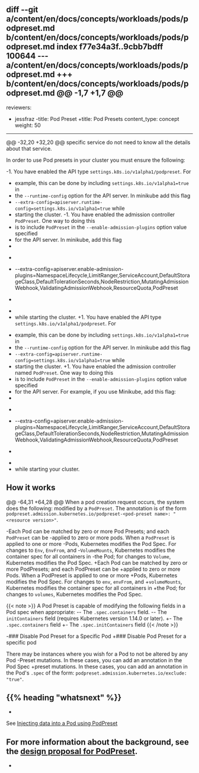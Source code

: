 diff --git a/content/en/docs/concepts/workloads/pods/podpreset.md b/content/en/docs/concepts/workloads/pods/podpreset.md
index f77e34a3f..9cbb7bdff 100644
--- a/content/en/docs/concepts/workloads/pods/podpreset.md
+++ b/content/en/docs/concepts/workloads/pods/podpreset.md
@@ -1,7 +1,7 @@
 ---
 reviewers:
 - jessfraz
-title: Pod Preset
+title: Pod Presets
 content_type: concept
 weight: 50
 ---
@@ -32,20 +32,20 @@ specific service do not need to know all the details about that service.
 
 In order to use Pod presets in your cluster you must ensure the following:
 
-1.  You have enabled the API type `settings.k8s.io/v1alpha1/podpreset`. For
-    example, this can be done by including `settings.k8s.io/v1alpha1=true` in
-    the `--runtime-config` option for the API server. In minikube add this flag
-    `--extra-config=apiserver.runtime-config=settings.k8s.io/v1alpha1=true` while
-    starting the cluster.
-1.  You have enabled the admission controller `PodPreset`. One way to doing this
-    is to include `PodPreset` in the `--enable-admission-plugins` option value specified
-    for the API server. In minikube, add this flag
-    
-    ```shell
-    --extra-config=apiserver.enable-admission-plugins=NamespaceLifecycle,LimitRanger,ServiceAccount,DefaultStorageClass,DefaultTolerationSeconds,NodeRestriction,MutatingAdmissionWebhook,ValidatingAdmissionWebhook,ResourceQuota,PodPreset
-    ```
-    
-    while starting the cluster.
+1. You have enabled the API type `settings.k8s.io/v1alpha1/podpreset`. For
+   example, this can be done by including `settings.k8s.io/v1alpha1=true` in
+   the `--runtime-config` option for the API server. In minikube add this flag
+   `--extra-config=apiserver.runtime-config=settings.k8s.io/v1alpha1=true` while
+   starting the cluster.
+1. You have enabled the admission controller named `PodPreset`. One way to doing this
+   is to include `PodPreset` in the `--enable-admission-plugins` option value specified
+   for the API server. For example, if you use Minikube, add this flag:
+
+   ```shell
+   --extra-config=apiserver.enable-admission-plugins=NamespaceLifecycle,LimitRanger,ServiceAccount,DefaultStorageClass,DefaultTolerationSeconds,NodeRestriction,MutatingAdmissionWebhook,ValidatingAdmissionWebhook,ResourceQuota,PodPreset
+   ```
+
+   while starting your cluster.
 
 ## How it works
 
@@ -64,31 +64,28 @@ When a pod creation request occurs, the system does the following:
    modified by a `PodPreset`. The annotation is of the form
    `podpreset.admission.kubernetes.io/podpreset-<pod-preset name>: "<resource version>"`.
 
-Each Pod can be matched by zero or more Pod Presets; and each `PodPreset` can be
-applied to zero or more pods. When a `PodPreset` is applied to one or more
-Pods, Kubernetes modifies the Pod Spec. For changes to `Env`, `EnvFrom`, and
-`VolumeMounts`, Kubernetes modifies the container spec for all containers in
-the Pod; for changes to `Volume`, Kubernetes modifies the Pod Spec.
+Each Pod can be matched by zero or more PodPresets; and each PodPreset can be
+applied to zero or more Pods. When a PodPreset is applied to one or more
+Pods, Kubernetes modifies the Pod Spec. For changes to `env`, `envFrom`, and
+`volumeMounts`, Kubernetes modifies the container spec for all containers in
+the Pod; for changes to `volumes`, Kubernetes modifies the Pod Spec.
 
 {{< note >}}
 A Pod Preset is capable of modifying the following fields in a Pod spec when appropriate:
-- The `.spec.containers` field.
-- The `initContainers` field (requires Kubernetes version 1.14.0 or later).
+- The `.spec.containers` field
+- The `.spec.initContainers` field
 {{< /note >}}
 
-### Disable Pod Preset for a Specific Pod
+### Disable Pod Preset for a specific pod
 
 There may be instances where you wish for a Pod to not be altered by any Pod
-Preset mutations. In these cases, you can add an annotation in the Pod Spec
+preset mutations. In these cases, you can add an annotation in the Pod's `.spec`
 of the form: `podpreset.admission.kubernetes.io/exclude: "true"`.
 
 
 
 ## {{% heading "whatsnext" %}}
 
-
 See [Injecting data into a Pod using PodPreset](/docs/tasks/inject-data-application/podpreset/)
 
 For more information about the background, see the [design proposal for PodPreset](https://git.k8s.io/community/contributors/design-proposals/service-catalog/pod-preset.md).
-
-

